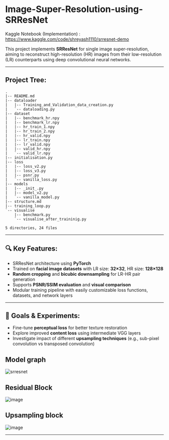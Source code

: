 # Image-Super-Resolution-using-SRResNet

Kaggle Notebook (Implementation) : https://www.kaggle.com/code/shreyash1110/srresnet-demo

This project implements **SRResNet** for single image super-resolution, aiming to reconstruct high-resolution (HR) images from their low-resolution (LR) counterparts using deep convolutional neural networks.

---
## Project Tree:
```
.
|-- README.md
|-- dataloader
|   |-- Training_and_Validation_data_creation.py
|   `-- dataloading.py
|-- dataset
|   |-- benchmark_hr.npy
|   |-- benchmark_lr.npy
|   |-- hr_train_1.npy
|   |-- hr_train_2.npy
|   |-- hr_valid.npy
|   |-- lr_train.npy
|   |-- lr_valid.npy
|   |-- valid_hr.npy
|   `-- valid_lr.npy
|-- initialisation.py
|-- loss
|   |-- loss_v2.py
|   |-- loss_v3.py
|   |-- psnr.py
|   `-- vanilla_loss.py
|-- models
|   |-- _init_.py
|   |-- model_v2.py
|   `-- vanilla_model.py
|-- structure.md
|-- training_loop.py
`-- visualise
    |-- benchmark.py
    `-- visualise_after_traininig.py

5 directories, 24 files
```
---

## 🔍 Key Features:

- SRResNet architecture using **PyTorch**
- Trained on **facial image datasets** with LR size: **32×32**, HR size: **128×128**
- **Random cropping** and **bicubic downsampling** for LR-HR pair generation
- Supports **PSNR/SSIM evaluation** and **visual comparison**
- Modular training pipeline with easily customizable loss functions, datasets, and network layers

---

## 🧪 Goals & Experiments:

- Fine-tune **perceptual loss** for better texture restoration
- Explore improved **content loss** using intermediate VGG layers
- Investigate impact of different **upsampling techniques** (e.g., sub-pixel convolution vs transposed convolution)

## Model graph
![srresnet](https://github.com/user-attachments/assets/1a46d42e-5ee8-4c30-8779-8435980e4cf6)

## Residual Block
![image](https://github.com/user-attachments/assets/2c388469-bea4-42f5-9112-10664006cb3b)

## Upsampling block
![image](https://github.com/user-attachments/assets/0b1529c6-6c99-4709-a9ae-d05bb7189d95)

---

